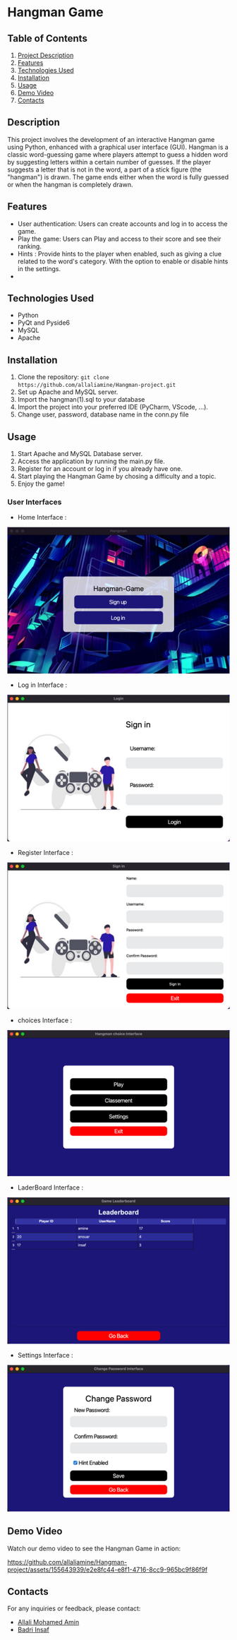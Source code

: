 # Hangman Game

## Table of Contents

1. [Project Description](#description)
2. [Features](#features)
3. [Technologies Used](#technologies-used)
4. [Installation](#installation)
5. [Usage](#usage)
6. [Demo Video](#demo-video)
7. [Contacts](#contacts)


## Description

This project involves the development of an interactive Hangman game using Python, enhanced with a graphical user interface (GUI). Hangman is a classic word-guessing game where players attempt to guess a hidden word by suggesting letters within a certain number of guesses. If the player suggests a letter that is not in the word, a part of a stick figure (the "hangman") is drawn. The game ends either when the word is fully guessed or when the hangman is completely drawn.

## Features

- User authentication: Users can create accounts and log in to access the game.
- Play the game: Users can Play and access to their score and see their ranking.
- Hints : Provide hints to the player when enabled, such as giving a clue related to the word's category. With the option to enable or disable hints in the settings.
- 
## Technologies Used

- Python
- PyQt and Pyside6
- MySQL
- Apache

## Installation

1. Clone the repository: `git clone https://github.com/allaliamine/Hangman-project.git`
2. Set up Apache and MySQL server.
3. Import the hangman(1).sql to your database
4. Import the project into your preferred IDE (PyCharm, VScode, ...).
5. Change user, password, database name in the conn.py file


## Usage

1. Start Apache and MySQL Database server.
2. Access the application by running the main.py file.
3. Register for an account or log in if you already have one.
4. Start playing the Hangman Game by chosing a difficulty and a topic.
5. Enjoy the game!


### User Interfaces
- Home Interface :

 ![home](demo/home-interface.png)

- Log in Interface :

 ![log_in](demo/logIn.png)

 - Register Interface :

  ![Registre](demo/signUp.png)

  - choices Interface :

  ![choices](demo/Choice.png)

  - LaderBoard Interface :

  ![Ranks](demo/Ranking.png)

  - Settings Interface : 

  ![settings](demo/settings.png)


## Demo Video

Watch our demo video to see the Hangman Game in action:

https://github.com/allaliamine/Hangman-project/assets/155643939/e2e8fc44-e8f1-4716-8cc9-965bc9f86f9f



## Contacts

For any inquiries or feedback, please contact:
- <a href="https://www.linkedin.com/in/m-amin-allali/" target="_blank"> Allali Mohamed Amin </a><br>
- <a href="https://www.linkedin.com/in/insaf-badri-588299248/" target="_blank"> Badri Insaf</a><br>
